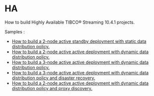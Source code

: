 # HA

How to build Highly Available TIBCO&reg; Streaming 10.4.1 projects.

Samples :

* [How to build a 2-node active standby deployment with static data distribution policy.](as-2node)
* [How to build a 2-node active active deployment with dynamic data distribution policy.](aa-2node)
* [How to build a 3-node active active deployment with dynamic data distribution policy.](aa-3node)
* [How to build a 3-node active active deployment with dynamic data distribution policy and disaster recovery.](aa-3node-dr)
* [How to build a 2-node active active deployment with dynamic data distribution policy and proxy discovery.](pd-2node)
